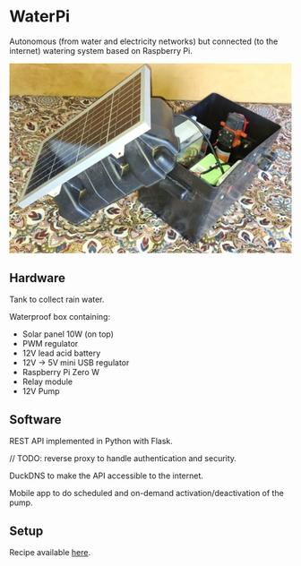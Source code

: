 # WaterPi

Autonomous (from water and electricity networks) but connected (to the internet) watering system based on Raspberry Pi.

![WaterPi box](waterpi.jpg)

## Hardware

Tank to collect rain water.

Waterproof box containing:
- Solar panel 10W (on top)
- PWM regulator
- 12V lead acid battery
- 12V -> 5V mini USB regulator
- Raspberry Pi Zero W
- Relay module
- 12V Pump

## Software

REST API implemented in Python with Flask.

// TODO: reverse proxy to handle authentication and security.

DuckDNS to make the API accessible to the internet.

Mobile app to do scheduled and on-demand activation/deactivation of the pump.

## Setup

Recipe available [here](Recipe).
